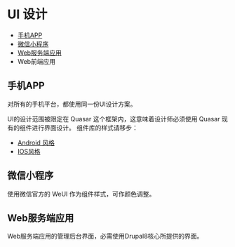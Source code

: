 # UI 设计

- [手机APP](#手机app)
- [微信小程序](#微信小程序)
- [Web服务端应用](#Web服务端应用)
- Web前端应用

## 手机APP

对所有的手机平台，都使用同一份UI设计方案。

UI的设计范围被限定在 Quasar 这个框架内，这意味着设计师必须使用 Quasar 现有的组件进行界面设计。
组件库的样式请移步：
- [Android 风格](http://quasar-framework.org/quasar-play/android/index.html#/showcase)
- [IOS风格](http://quasar-framework.org/quasar-play/apple/index.html#/showcase)

## 微信小程序

使用微信官方的 WeUI 作为组件样式，可作颜色调整。

## Web服务端应用

Web服务端应用的管理后台界面，必需使用Drupal8核心所提供的界面。
